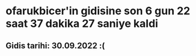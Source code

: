 # ofarukbicer'in gidisine son 6 gun 22 saat 37 dakika 27 saniye kaldi

## Gidis tarihi: 30.09.2022 :(